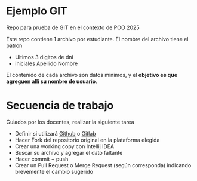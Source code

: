 # Ejemplo GIT

Repo para prueba de GIT en el contexto de POO 2025

Este repo contiene 1 archivo por estudiante. El nombre del archivo tiene el patron

- Ultimos 3 digitos de dni
- iniciales Apellido Nombre

El contenido de cada archivo son datos minimos, y el **objetivo es que agreguen allí su nombre de usuario**.

# Secuencia de trabajo

Guiados por los docentes, realizar la siguiente tarea

- Definir si utilizará [Github](https://github.com/poounlu/ejemplo-git-2025) o [Gitlab](https://gitlab.com/programacionoounlu/clases-2025/ejemplo-git)
- Hacer Fork del repositorio original en la plataforma elegida
- Crear una working copy con Intellij IDEA
- Buscar su archivo y agregar el dato faltante
- Hacer commit + push
- Crear un Pull Request o Merge Request (según corresponda) indicando brevemente el cambio sugerido